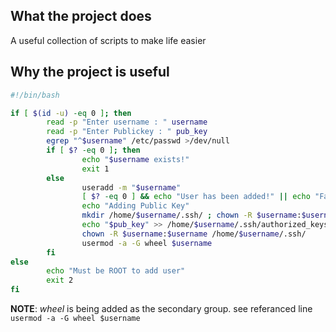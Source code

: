 ## What the project does
A useful collection of scripts to make life easier
## Why the project is useful




```bash
#!/bin/bash

if [ $(id -u) -eq 0 ]; then
        read -p "Enter username : " username
        read -p "Enter Publickey : " pub_key
        egrep "^$username" /etc/passwd >/dev/null
        if [ $? -eq 0 ]; then
                echo "$username exists!"
                exit 1
        else
                useradd -m "$username"
                [ $? -eq 0 ] && echo "User has been added!" || echo "Failed to add a user!"
                echo "Adding Public Key"
                mkdir /home/$username/.ssh/ ; chown -R $username:$username /home/$username/.ssh/
                echo "$pub_key" >> /home/$username/.ssh/authorized_keys ; chmod 600 /home/$username/.ssh/authorized_keys
                chown -R $username:$username /home/$username/.ssh/
                usermod -a -G wheel $username
        fi
else
        echo "Must be ROOT to add user"
        exit 2
fi
```

**NOTE**: _wheel_ is being added as the secondary group. see referanced line `usermod -a -G wheel $username`
